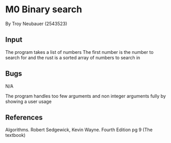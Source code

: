 
# M0 Binary search
By Troy Neubauer (2543523)

## Input
The program takes a list of numbers
The first number is the number to search for and the rust is a sorted array of numbers to search in

## Bugs
N/A

The program handles too few arguments and non integer arguments fully by showing a user usage

## References

Algorithms. Robert Sedgewick, Kevin Wayne. Fourth Edition pg 9
(The textbook)

